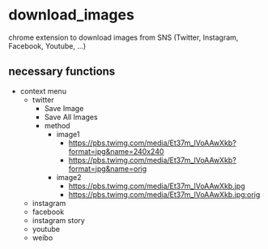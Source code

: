# download_images
chrome extension to download images from SNS (Twitter, Instagram, Facebook, Youtube, ...)

## necessary functions
- context menu
    - twitter
        - Save Image
        - Save All Images
        - method
            - image1
                - https://pbs.twimg.com/media/Et37m_lVoAAwXkb?format=jpg&name=240x240
                - https://pbs.twimg.com/media/Et37m_lVoAAwXkb?format=jpg&name=orig
            - image2
                - https://pbs.twimg.com/media/Et37m_lVoAAwXkb.jpg
                - https://pbs.twimg.com/media/Et37m_lVoAAwXkb.jpg:orig
    - instagram
    - facebook
    - instagram story
    - youtube
    - weibo
    